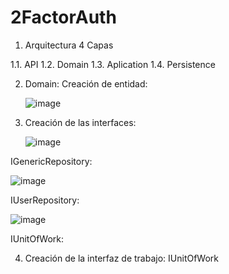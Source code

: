 # 2FactorAuth

1. Arquitectura 4 Capas
  
  1.1. API
  1.2. Domain
  1.3. Aplication
  1.4. Persistence
     
2. Domain:
    Creación de entidad:
   
   ![image](https://github.com/CamiloHdez97/2FactorAuth/assets/45055602/2cfa5dff-acd9-4184-a72e-ff87a93821be)


3. Creación de las interfaces:

   ![image](https://github.com/CamiloHdez97/2FactorAuth/assets/45055602/d092d45b-7c9a-483c-92a6-ee7e62233729)


  IGenericRepository:
  
   ![image](https://github.com/CamiloHdez97/2FactorAuth/assets/45055602/bf31d330-10be-433b-a1cc-af071f45ee42)

  IUserRepository:
  
  ![image](https://github.com/CamiloHdez97/2FactorAuth/assets/45055602/119b6c2b-242e-4bd1-9bd9-623d72fd7c42)

  IUnitOfWork:

4. Creación de la interfaz de trabajo:
  IUnitOfWork



